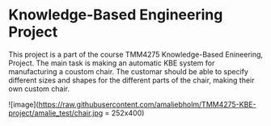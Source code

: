 # Knowledge-Based Engineering Project 

This project is a part of the course TMM4275 Knowledge-Based Enineering, Project. The main task is making an automatic KBE system for manufacturing a coustom chair.
The customar should be able to specify different sizes and shapes for the different parts of the chair, making their own custom chair. 

![image](https://raw.githubusercontent.com/amaliebholm/TMM4275-KBE-project/amalie_test/chair.jpg = 252x400)
